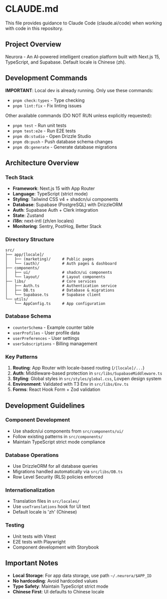 # CLAUDE.md

This file provides guidance to Claude Code (claude.ai/code) when working with code in this repository.

## Project Overview

Neurora - An AI-powered intelligent creation platform built with Next.js 15, TypeScript, and Supabase. Default locale is Chinese (zh).

## Development Commands

**IMPORTANT**: Local dev is already running. Only use these commands:
- `pnpm check:types` - Type checking
- `pnpm lint:fix` - Fix linting issues

Other available commands (DO NOT RUN unless explicitly requested):
- `pnpm test` - Run unit tests
- `pnpm test:e2e` - Run E2E tests  
- `pnpm db:studio` - Open Drizzle Studio
- `pnpm db:push` - Push database schema changes
- `pnpm db:generate` - Generate database migrations

## Architecture Overview

### Tech Stack
- **Framework**: Next.js 15 with App Router
- **Language**: TypeScript (strict mode)
- **Styling**: Tailwind CSS v4 + shadcn/ui components
- **Database**: Supabase (PostgreSQL) with DrizzleORM
- **Auth**: Supabase Auth + Clerk integration
- **State**: Zustand
- **i18n**: next-intl (zh/en locales)
- **Monitoring**: Sentry, PostHog, Better Stack

### Directory Structure
```
src/
├── app/[locale]/
│   ├── (marketing)/     # Public pages
│   └── (auth)/          # Auth pages & dashboard
├── components/
│   ├── ui/              # shadcn/ui components
│   └── layout/          # Layout components
├── libs/                # Core services
│   ├── Auth.ts          # Authentication service
│   ├── DB.ts            # Database & migrations
│   └── Supabase.ts      # Supabase client
└── utils/
    └── AppConfig.ts     # App configuration
```

### Database Schema
- `counterSchema` - Example counter table
- `userProfiles` - User profile data
- `userPreferences` - User settings
- `userSubscriptions` - Billing management

### Key Patterns
1. **Routing**: App Router with locale-based routing (`/[locale]/...`)
2. **Auth**: Middleware-based protection in `src/libs/SupabaseMiddleware.ts`
3. **Styling**: Global styles in `src/styles/global.css`, Lovpen design system
4. **Environment**: Validated with T3 Env in `src/libs/Env.ts`
5. **Forms**: React Hook Form + Zod validation

## Development Guidelines

### Component Development
- Use shadcn/ui components from `src/components/ui/`
- Follow existing patterns in `src/components/`
- Maintain TypeScript strict mode compliance

### Database Operations
- Use DrizzleORM for all database queries
- Migrations handled automatically via `src/libs/DB.ts`
- Row Level Security (RLS) policies enforced

### Internationalization
- Translation files in `src/locales/`
- Use `useTranslations` hook for UI text
- Default locale is 'zh' (Chinese)

### Testing
- Unit tests with Vitest
- E2E tests with Playwright
- Component development with Storybook

## Important Notes

- **Local Storage**: For app data storage, use path `~/.neurora/$APP_ID`
- **No hardcoding**: Avoid hardcoded values
- **Type Safety**: Maintain TypeScript strict mode
- **Chinese First**: UI defaults to Chinese locale